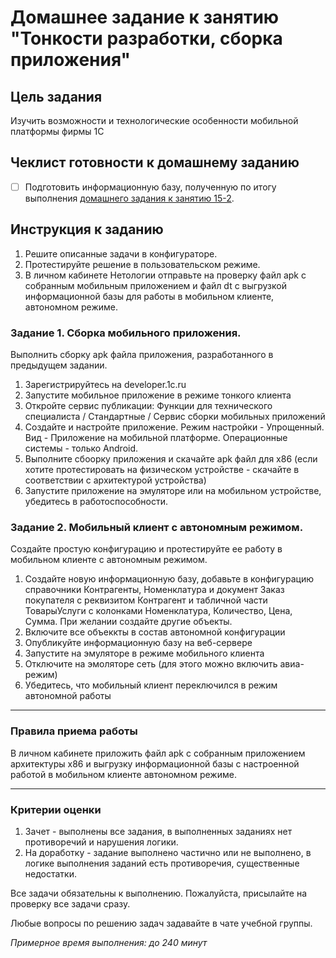 # Домашнее задание к занятию "Тонкости разработки, сборка приложения"

## Цель задания

Изучить возможности и технологические особенности мобильной платформы фирмы 1С

## Чеклист готовности к домашнему заданию

- [ ] Подготовить информационную базу, полученную по итогу выполнения [домашнего задания к занятию 15-2](homework-15-2.md).

## Инструкция к заданию

1. Решите описанные задачи в конфигураторе.
2. Протестируйте решение в пользовательском режиме.
3. В личном кабинете Нетологии отправьте на проверку файл apk с собранным мобильным приложением и файл dt с выгрузкой информационной базы для работы в мобильном клиенте, автономном режиме.

### Задание 1. Сборка мобильного приложения.

Выполнить сборку apk файла приложения, разработанного в предыдущем задании.

1. Зарегистрируйтесь на developer.1c.ru
2. Запустите мобильное приложение в режиме тонкого клиента
3. Откройте сервис публикации: Функции для технического специалиста / Стандартные / Сервис сборки мобильных приложений
4. Создайте и настройте приложение. Режим настройки - Упрощенный. Вид - Приложение на мобильной платформе. Операционные системы - только Android.
5. Выполните сбоорку приложения и скачайте apk файл для x86 (если хотите протестировать на физическом устройстве - скачайте в соответствии с архитектурой устройства)
6. Запустите приложение на эмуляторе или на мобильном устройстве, убедитесь в работоспособности.

### Задание 2. Мобильный клиент с автономным режимом.

Создайте простую конфигурацию и протестируйте ее работу в мобильном клиенте с автономным режимом.

1. Создайте новую информационную базу, добавьте в конфигурацию справочники Контрагенты, Номенклатура и документ Заказ покупателя с реквизитом Контрагент и табличной части ТоварыУслуги с колонками Номенклатура, Количество, Цена, Сумма. При желании создайте другие объекты.
2. Включите все объеккты в состав автономной конфигурации
3. Опубликуйте информационную базу на веб-сервере
4. Запустите на эмуляторе в режиме мобильного клиента
5. Отключите на эмоляторе сеть (для этого можно включить авиа-режим)
6. Убедитесь, что мобильный клиент переключился в режим автономной работы

------

### Правила приема работы

В личном кабинете приложить файл apk с собранным приложением архитектуры x86 и выгрузку информационной базы с настроенной работой в мобильном клиенте автономном режиме.

------
### Критерии оценки

1. Зачет - выполнены все задания, в выполненных заданиях нет противоречий и нарушения логики. 
2. На доработку - задание выполнено частично или не выполнено, в логике выполнения заданий есть противоречия, существенные недостатки.

Все задачи обязательны к выполнению. Пожалуйста, присылайте на проверку все задачи сразу.

Любые вопросы по решению задач задавайте в чате учебной группы.

*Примерное время выполнения: до 240 минут*

